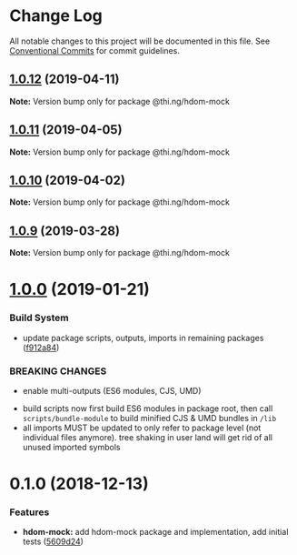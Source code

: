 # Change Log

All notable changes to this project will be documented in this file.
See [Conventional Commits](https://conventionalcommits.org) for commit guidelines.

## [1.0.12](https://github.com/thi-ng/umbrella/compare/@thi.ng/hdom-mock@1.0.11...@thi.ng/hdom-mock@1.0.12) (2019-04-11)

**Note:** Version bump only for package @thi.ng/hdom-mock





## [1.0.11](https://github.com/thi-ng/umbrella/compare/@thi.ng/hdom-mock@1.0.10...@thi.ng/hdom-mock@1.0.11) (2019-04-05)

**Note:** Version bump only for package @thi.ng/hdom-mock





## [1.0.10](https://github.com/thi-ng/umbrella/compare/@thi.ng/hdom-mock@1.0.9...@thi.ng/hdom-mock@1.0.10) (2019-04-02)

**Note:** Version bump only for package @thi.ng/hdom-mock





## [1.0.9](https://github.com/thi-ng/umbrella/compare/@thi.ng/hdom-mock@1.0.8...@thi.ng/hdom-mock@1.0.9) (2019-03-28)

**Note:** Version bump only for package @thi.ng/hdom-mock







# [1.0.0](https://github.com/thi-ng/umbrella/compare/@thi.ng/hdom-mock@0.1.5...@thi.ng/hdom-mock@1.0.0) (2019-01-21)


### Build System

* update package scripts, outputs, imports in remaining packages ([f912a84](https://github.com/thi-ng/umbrella/commit/f912a84))


### BREAKING CHANGES

* enable multi-outputs (ES6 modules, CJS, UMD)

- build scripts now first build ES6 modules in package root, then call
  `scripts/bundle-module` to build minified CJS & UMD bundles in `/lib`
- all imports MUST be updated to only refer to package level
  (not individual files anymore). tree shaking in user land will get rid of
  all unused imported symbols


# 0.1.0 (2018-12-13)


### Features

* **hdom-mock:** add hdom-mock package and implementation, add initial tests ([5609d24](https://github.com/thi-ng/umbrella/commit/5609d24))
